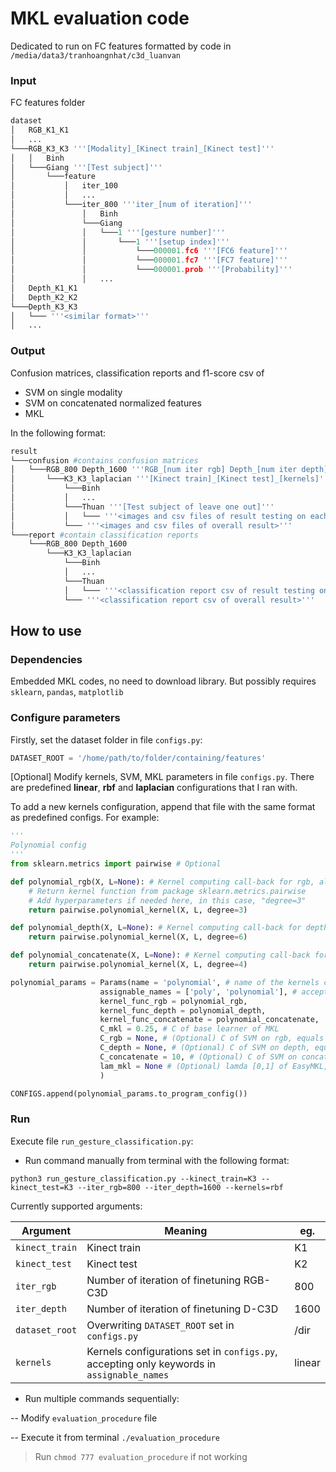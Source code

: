 # MKL evaluation code
Dedicated to run on FC features formatted by code in `/media/data3/tranhoangnhat/c3d_luanvan`
### Input
FC features folder
```python
dataset
│	RGB_K1_K1
│	...
└───RGB_K3_K3 '''[Modality]_[Kinect train]_[Kinect test]'''
│	│	Binh
│	└───Giang '''[Test subject]'''
│		└───feature
│			│	iter_100
│			│	...
│			└───iter_800 '''iter_[num of iteration]'''
│				│	Binh
│				└───Giang
│				│	└───1 '''[gesture number]'''
│				│		└───1 '''[setup index]'''
│				│			└───000001.fc6 '''[FC6 feature]'''
│				│			└───000001.fc7 '''[FC7 feature]'''
│				│			└───000001.prob '''[Probability]'''
│				│	...
│	Depth_K1_K1
│	Depth_K2_K2   
└───Depth_K3_K3
│	└─── '''<similar format>'''
│	...
```
### Output

Confusion matrices, classification reports and f1-score csv of
- SVM on single modality
- SVM on concatenated normalized features
- MKL

In the following format:
```python
result
└───confusion #contains confusion matrices
│	└───RGB_800 Depth_1600 '''RGB_[num iter rgb] Depth_[num iter depth]'''
│		└───K3_K3_laplacian '''[Kinect train]_[Kinect test]_[kernels]'''
│			└───Binh
│			│	...
│			└───Thuan '''[Test subject of leave one out]'''
│			│	└─── '''<images and csv files of result testing on each subject>'''
│			└─── '''<images and csv files of overall result>'''
└───report #contain classification reports
	└───RGB_800 Depth_1600
		└───K3_K3_laplacian
			└───Binh
			│	...
			└───Thuan
			│	└─── '''<classification report csv of result testing on each subject>'''
			└─── '''<classification report csv of overall result>'''
```
## How to use
### Dependencies
Embedded MKL codes, no need to download library. But possibly requires `sklearn`, `pandas`, `matplotlib`
### Configure parameters
Firstly, set the dataset folder in file `configs.py`:
```python
DATASET_ROOT = '/home/path/to/folder/containing/features'
```
[Optional] Modify kernels, SVM, MKL parameters in file `configs.py`. There are predefined **linear**, **rbf** and **laplacian** configurations that I ran with.

To add a new kernels configuration, append that file with the same format as predefined configs. For example:
```python
'''
Polynomial config
'''
from sklearn.metrics import pairwise # Optional

def polynomial_rgb(X, L=None): # Kernel computing call-back for rgb, always with these input params
	# Return kernel function from package sklearn.metrics.pairwise
	# Add hyperparameters if needed here, in this case, "degree=3"
	return pairwise.polynomial_kernel(X, L, degree=3)

def polynomial_depth(X, L=None): # Kernel computing call-back for depth
	return pairwise.polynomial_kernel(X, L, degree=6)

def polynomial_concatenate(X, L=None): # Kernel computing call-back for concatenated features
	return pairwise.polynomial_kernel(X, L, degree=4)

polynomial_params = Params(name = 'polynomial', # name of the kernels configuration
					assignable_names = ['poly', 'polynomial'], # accepted names when you run command, eg: --kernels=poly
					kernel_func_rgb = polynomial_rgb,
					kernel_func_depth = polynomial_depth,
					kernel_func_concatenate = polynomial_concatenate,
					C_mkl = 0.25, # C of base learner of MKL
					C_rgb = None, # (Optional) C of SVM on rgb, equals C_mkl if None
					C_depth = None, # (Optional) C of SVM on depth, equals C_mkl if None
					C_concatenate = 10, # (Optional) C of SVM on concatenated features, equals C_mkl if None
					lam_mkl = None # (Optional) lamda [0,1] of EasyMKL, 0.0 if None
					)

CONFIGS.append(polynomial_params.to_program_config())
```
### Run
Execute file `run_gesture_classification.py`:
- Run command manually from terminal with the following format:

`python3 run_gesture_classification.py --kinect_train=K3 --kinect_test=K3 --iter_rgb=800 --iter_depth=1600 --kernels=rbf`

Currently supported arguments:

| Argument | Meaning | eg. |
| --- | --- | --- |
| `kinect_train` | Kinect train | K1 |
| `kinect_test` | Kinect test | K2 |
| `iter_rgb` | Number of iteration of finetuning RGB-C3D| 800 |
| `iter_depth` | Number of iteration of finetuning D-C3D| 1600 |
| `dataset_root` | Overwriting `DATASET_ROOT` set in `configs.py` | \/dir |
| `kernels` | Kernels configurations set in `configs.py`, accepting only keywords in `assignable_names` | linear |


- Run multiple commands sequentially:

-- Modify `evaluation_procedure` file

-- Execute it from terminal `./evaluation_procedure`

> Run `chmod 777 evaluation_procedure` if not working
